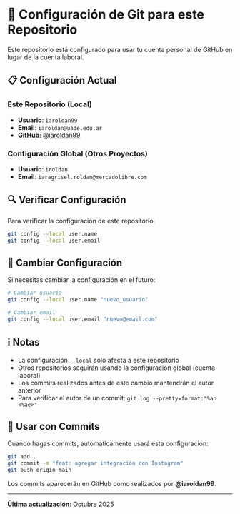 # 🔧 Configuración de Git para este Repositorio

Este repositorio está configurado para usar tu cuenta personal de GitHub en lugar de la cuenta laboral.

## 📋 Configuración Actual

### Este Repositorio (Local)
- **Usuario**: `iaroldan99`
- **Email**: `iaroldan@uade.edu.ar`
- **GitHub**: [@iaroldan99](https://github.com/iaroldan99)

### Configuración Global (Otros Proyectos)
- **Usuario**: `iroldan`
- **Email**: `iaragrisel.roldan@mercadolibre.com`

## 🔍 Verificar Configuración

Para verificar la configuración de este repositorio:

```bash
git config --local user.name
git config --local user.email
```

## 🔄 Cambiar Configuración

Si necesitas cambiar la configuración en el futuro:

```bash
# Cambiar usuario
git config --local user.name "nuevo_usuario"

# Cambiar email
git config --local user.email "nuevo@email.com"
```

## ℹ️ Notas

- La configuración `--local` solo afecta a este repositorio
- Otros repositorios seguirán usando la configuración global (cuenta laboral)
- Los commits realizados antes de este cambio mantendrán el autor anterior
- Para verificar el autor de un commit: `git log --pretty=format:"%an <%ae>"`

## 🚀 Usar con Commits

Cuando hagas commits, automáticamente usará esta configuración:

```bash
git add .
git commit -m "feat: agregar integración con Instagram"
git push origin main
```

Los commits aparecerán en GitHub como realizados por **@iaroldan99**.

---

**Última actualización**: Octubre 2025

